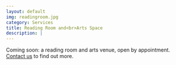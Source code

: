 ```yaml
---
layout: default
img: readingroom.jpg
category: Services
title: Reading Room and<br>Arts Space
description: |
---
```

  Coming soon: a reading room and arts venue, open by appointment. <a href="#contact">Contact us</a> to find out more.
